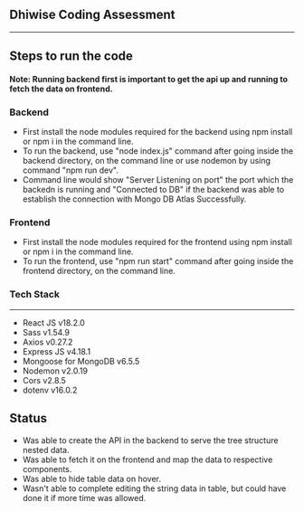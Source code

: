 ## Dhiwise Coding Assessment 
---
## Steps to run the code
#### Note: Running backend first is important to get the api up and running to fetch the data on frontend.
### Backend
* First install the node modules required for the backend using npm install or npm i in the command line.
* To run the backend, use "node index.js" command after going inside the backend directory, on the command line or use nodemon by using command "npm run dev".
* Command line would show "Server Listening on port" the port which the backedn is running and "Connected to DB" if the backend was able to establish the connection with Mongo DB Atlas Successfully.

### Frontend
* First install the node modules required for the frontend using npm install or npm i in the command line.
* To run the frontend, use "npm run start" command after going inside the frontend directory, on the command line.


### Tech Stack
___

* React JS v18.2.0
* Sass v1.54.9
* Axios v0.27.2
* Express JS v4.18.1
* Mongoose for MongoDB v6.5.5
* Nodemon v2.0.19
* Cors v2.8.5
* dotenv v16.0.2

## Status
* Was able to create the API in the backend to serve the tree structure nested data.
* Was able to fetch it on the frontend and map the data to respective components.
* Was able to hide table data on hover.
* Wasn't able to complete editing the string data in table, but could have done it if more time was allowed.
